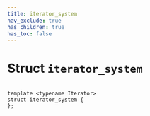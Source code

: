 ```yaml
---
title: iterator_system
nav_exclude: true
has_children: true
has_toc: false
---
```


# Struct `iterator_system`

<code class="doxybook">
<span>template &lt;typename Iterator&gt;</span>
<span>struct iterator&#95;system {</span>
<span>};</span>
</code>

